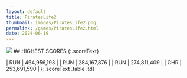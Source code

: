 ```yaml
---
layout: default
title: PiratesLife2
thumbnail: images/PiratesLife2.png
permalink: /games/PiratesLife2.html
date: 2024-06-19
---
```


<img src="../images/PiratesLife2.png" class="gameThumbnail img-fluid mx-auto align-middle">
## HIGHEST SCORES
{:.scoreText}

| RUN | 464,956,193 | 
| RUN | 284,167,876 | 
| RUN | 274,811,409 | 
| CHR | 253,691,590 | 
{:.scoreText .table .td}
